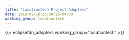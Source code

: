 ```yaml
---
title: "Locationtech Project Adopters"
date: 2019-09-10T15:50:25-04:00
working_group: locationtech
---
```


{{< eclipsefdn_adopters working_group="locationtech" >}}